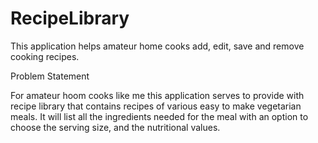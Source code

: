 # RecipeLibrary
This application helps amateur home cooks add, edit, save and remove cooking recipes. 

Problem Statement

For amateur hoom cooks like me this application serves to provide with recipe library that contains recipes of various easy to make vegetarian meals. 
It will list all the ingredients needed for the meal with an option to choose the serving size, and the nutritional values.

